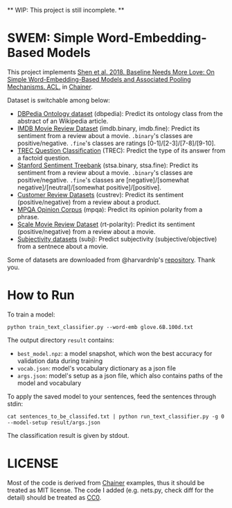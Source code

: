 ** WIP: This project is still incomplete. **

# SWEM: Simple Word-Embedding-Based Models

This project implements [Shen et al. 2018. Baseline Needs More Love: On Simple Word-Embedding-Based Models and Associated Pooling Mechanisms. ACL.](https://aclanthology.info/papers/P18-1041/p18-1041) in [Chainer](https://chainer.org/).

Dataset is switchable among below:
- [DBPedia Ontology dataset](https://github.com/zhangxiangxiao/Crepe) (dbpedia): Predict its ontology class from the abstract of an Wikipedia article.
- [IMDB Movie Review Dataset](https://ai.stanford.edu/~amaas/data/sentiment/) (imdb.binary, imdb.fine): Predict its sentiment from a review about a movie. `.binary`'s classes are positive/negative. `.fine`'s classes are ratings [0-1]/[2-3]/[7-8]/[9-10].
- [TREC Question Classification](http://cogcomp.cs.illinois.edu/Data/QA/QC/) (TREC): Predict the type of its answer from a factoid question.
- [Stanford Sentiment Treebank](https://nlp.stanford.edu/sentiment/index.html) (stsa.binary, stsa.fine): Predict its sentiment from a review about a movie. `.binary`'s classes are positive/negative. `.fine`'s classes are [negative]/[somewhat negative]/[neutral]/[somewhat positive]/[positive].
- [Customer Review Datasets](https://www.cs.uic.edu/~liub/FBS/sentiment-analysis.html) (custrev): Predict its sentiment (positive/negative) from a review about a product.
- [MPQA Opinion Corpus](http://www.cs.pitt.edu/mpqa/) (mpqa): Predict its opinion polarity from a phrase.
- [Scale Movie Review Dataset](https://www.cs.cornell.edu/people/pabo/movie-review-data/) (rt-polarity): Predict its sentiment (positive/negative) from a review about a movie.
- [Subjectivity datasets](https://www.cs.cornell.edu/people/pabo/movie-review-data/) (subj): Predict subjectivity (subjective/objective) from a sentnece about a movie.

Some of datasets are downloaded from @harvardnlp's [repository](https://github.com/harvardnlp/sent-conv-torch/tree/master/data). Thank you.

# How to Run

To train a model:  
```
python train_text_classifier.py --word-emb glove.6B.100d.txt
```
The output directory `result` contains:  
- `best_model.npz`: a model snapshot, which won the best accuracy for validation data during training
- `vocab.json`: model's vocabulary dictionary as a json file
- `args.json`: model's setup as a json file, which also contains paths of the model and vocabulary


To apply the saved model to your sentences, feed the sentences through stdin:  
```
cat sentences_to_be_classifed.txt | python run_text_classifier.py -g 0 --model-setup result/args.json
```
The classification result is given by stdout.


# LICENSE

Most of the code is derived from [Chainer](https://github.com/chainer/chainer) examples, thus it should be treated as MIT license.
The code I added (e.g. nets.py, check diff for the detail) should be treated as [CC0](https://creativecommons.org/share-your-work/public-domain/cc0/).

